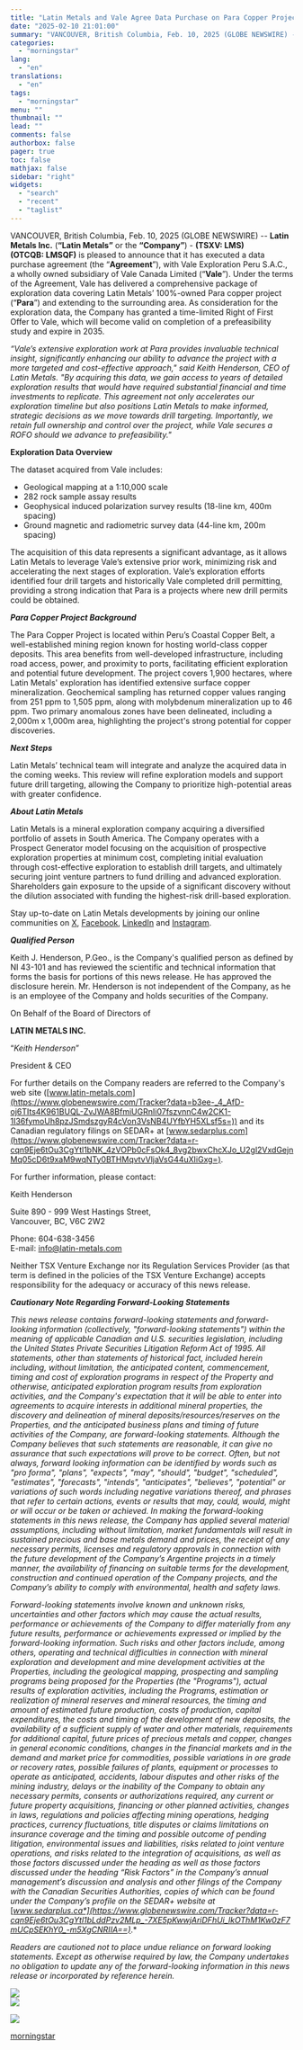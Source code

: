 ```yaml
---
title: "Latin Metals and Vale Agree Data Purchase on Para Copper Project, Peru"
date: "2025-02-10 21:01:00"
summary: "VANCOUVER, British Columbia, Feb. 10, 2025 (GLOBE NEWSWIRE) -- Latin Metals Inc. (“Latin Metals” or the “Company”) - (TSXV: LMS) (OTCQB: LMSQF) is pleased to announce that it has executed a data purchase agreement (the “Agreement”), with Vale Exploration Peru S.A.C., a wholly owned subsidiary of Vale Canada Limited (“Vale”)...."
categories:
  - "morningstar"
lang:
  - "en"
translations:
  - "en"
tags:
  - "morningstar"
menu: ""
thumbnail: ""
lead: ""
comments: false
authorbox: false
pager: true
toc: false
mathjax: false
sidebar: "right"
widgets:
  - "search"
  - "recent"
  - "taglist"
---
```


VANCOUVER, British Columbia, Feb. 10, 2025 (GLOBE NEWSWIRE) -- **Latin Metals Inc.** (**“Latin Metals”** or the **“Company”**) - **(TSXV: LMS)** **(OTCQB: LMSQF)** is pleased to announce that it has executed a data purchase agreement (the “**Agreement**”), with Vale Exploration Peru S.A.C., a wholly owned subsidiary of Vale Canada Limited (“**Vale**”). Under the terms of the Agreement, Vale has delivered a comprehensive package of exploration data covering Latin Metals’ 100%-owned Para copper project (“**Para**”) and extending to the surrounding area. As consideration for the exploration data, the Company has granted a time-limited Right of First Offer to Vale, which will become valid on completion of a prefeasibility study and expire in 2035.

*“Vale’s extensive exploration work at Para provides invaluable technical insight, significantly enhancing our ability to advance the project with a more targeted and cost-effective approach," said Keith Henderson, CEO of Latin Metals. "By acquiring this data, we gain access to years of detailed exploration results that would have required substantial financial and time investments to replicate. This agreement not only accelerates our exploration timeline but also positions Latin Metals to make informed, strategic decisions as we move towards drill targeting. Importantly, we retain full ownership and control over the project, while Vale secures a ROFO should we advance to prefeasibility."*

**Exploration Data Overview**

The dataset acquired from Vale includes:

* Geological mapping at a 1:10,000 scale
* 282 rock sample assay results
* Geophysical induced polarization survey results (18-line km, 400m spacing)
* Ground magnetic and radiometric survey data (44-line km, 200m spacing)

The acquisition of this data represents a significant advantage, as it allows Latin Metals to leverage Vale’s extensive prior work, minimizing risk and accelerating the next stages of exploration. Vale’s exploration efforts identified four drill targets and historically Vale completed drill permitting, providing a strong indication that Para is a projects where new drill permits could be obtained.

***Para Copper Project Background***

The Para Copper Project is located within Peru’s Coastal Copper Belt, a well-established mining region known for hosting world-class copper deposits. This area benefits from well-developed infrastructure, including road access, power, and proximity to ports, facilitating efficient exploration and potential future development. The project covers 1,900 hectares, where Latin Metals' exploration has identified extensive surface copper mineralization. Geochemical sampling has returned copper values ranging from 251 ppm to 1,505 ppm, along with molybdenum mineralization up to 46 ppm. Two primary anomalous zones have been delineated, including a 2,000m x 1,000m area, highlighting the project's strong potential for copper discoveries.

***Next Steps***

Latin Metals’ technical team will integrate and analyze the acquired data in the coming weeks. This review will refine exploration models and support future drill targeting, allowing the Company to prioritize high-potential areas with greater confidence.

***About Latin Metals***

Latin Metals is a mineral exploration company acquiring a diversified portfolio of assets in South America. The Company operates with a Prospect Generator model focusing on the acquisition of prospective exploration properties at minimum cost, completing initial evaluation through cost-effective exploration to establish drill targets, and ultimately securing joint venture partners to fund drilling and advanced exploration. Shareholders gain exposure to the upside of a significant discovery without the dilution associated with funding the highest-risk drill-based exploration.

Stay up-to-date on Latin Metals developments by joining our online communities on [X](https://www.globenewswire.com/Tracker?data=CFtp-kxNVOaXyQNhMxlpJshVuSe6jXVwE3Q3RRWQUdmkzhlixZX2ZrdL1nnT4vWQ_S4QD2cNebf48qWBaVOGUA==), [Facebook](https://www.globenewswire.com/Tracker?data=Y1acr_nPktkqKYbBNwpeXZIyeKuCODZPZZubzaGRA30NGAoPXJ54Ko277sc8WE2NbCAs5fH_RjMwn4EO-lrp5d-94RXB53-wIhILiBYiQpk=), [LinkedIn](https://www.globenewswire.com/Tracker?data=K8RoGI3fUiLFFKbLrY7OsL-oztbzaAvujU6v4ptQm-oBhBf22je5bObhI3MqB-qnSvAtg6q0iM4SOCX2wxkupJmCIFiiersxAvdWe6Nx4RQ=) and [Instagram](https://www.globenewswire.com/Tracker?data=jgfc2fNxJ0xynvA1YNUgZTJxdVDHsxuFWk5nPmCl1uZ691eIYrXMSjLNCbgeJI_gQLvIhjEMIA_XfdhGhaAzA9QdnPw8wlyaU-8E6qjftr8=).

***Qualified Person***

Keith J. Henderson, P.Geo., is the Company's qualified person as defined by NI 43-101 and has reviewed the scientific and technical information that forms the basis for portions of this news release. He has approved the disclosure herein. Mr. Henderson is not independent of the Company, as he is an employee of the Company and holds securities of the Company.

On Behalf of the Board of Directors of

**LATIN METALS INC.**

“*Keith Henderson*”

President & CEO

For further details on the Company readers are referred to the Company's web site ([www.latin-metals.com](https://www.globenewswire.com/Tracker?data=b3ee-_4_AfD-oj6TIts4K961BUQL-ZvJWA8BfmiUGRnIi07fszvnnC4w2CK1-1I36fymoUh8pzJSmdszgyR4cVon3VsNB4UYfbYH5XLsf5s=)) and its Canadian regulatory filings on SEDAR+ at [www.sedarplus.com](https://www.globenewswire.com/Tracker?data=r-cqn9Eje6tOu3CgYtl1bNK_4zVOPb0cFsOk4_8vg2bwxChcXJo_U2gl2VxdGejnMq05cD6t9xaM9wqNTy0BTHMqvtvVljaVsG44uXIiGxg=).

For further information, please contact:

Keith Henderson

Suite 890 - 999 West Hastings Street,  
Vancouver, BC, V6C 2W2

Phone: 604-638-3456  
E-mail: [info@latin-metals.com](https://www.globenewswire.com/Tracker?data=9SGoY1AWGwRkUeTyDr5gSftvptxVl7UbEqweymtc15n6p56N-YyC7TQ7RnXNT0lRI8Zyr15RArIsbszgPq-iISeqoqflGPYgcn8nc-fycB4=)

Neither TSX Venture Exchange nor its Regulation Services Provider (as that term is defined in the policies of the TSX Venture Exchange) accepts responsibility for the adequacy or accuracy of this news release.

***Cautionary Note Regarding Forward-Looking Statements***

*This news release contains forward-looking statements and forward-looking information (collectively, "forward-looking statements") within the meaning of applicable Canadian and U.S. securities legislation, including the United States Private Securities Litigation Reform Act of 1995. All statements, other than statements of historical fact, included herein including, without limitation, the anticipated content, commencement, timing and cost of exploration programs in respect of the Property and otherwise, anticipated exploration program results from exploration activities, and the Company's expectation that it will be able to enter into agreements to acquire interests in additional mineral properties, the discovery and delineation of mineral deposits/resources/reserves on the Properties, and the anticipated business plans and timing of future activities of the Company, are forward-looking statements. Although the Company believes that such statements are reasonable, it can give no assurance that such expectations will prove to be correct. Often, but not always, forward looking information can be identified by words such as "pro forma", "plans", "expects", "may", "should", "budget", "scheduled", "estimates", "forecasts", "intends", "anticipates", "believes", "potential" or variations of such words including negative variations thereof, and phrases that refer to certain actions, events or results that may, could, would, might or will occur or be taken or achieved. In making the forward-looking statements in this news release, the Company has applied several material assumptions, including without limitation, market fundamentals will result in sustained precious and base metals demand and prices, the receipt of any necessary permits, licenses and regulatory approvals in connection with the future development of the Company’s Argentine projects in a timely manner, the availability of financing on suitable terms for the development, construction and continued operation of the Company projects, and the Company’s ability to comply with environmental, health and safety laws.*

*Forward-looking statements involve known and unknown risks, uncertainties and other factors which may cause the actual results, performance or achievements of the Company to differ materially from any future results, performance or achievements expressed or implied by the forward-looking information. Such risks and other factors include, among others, operating and technical difficulties in connection with mineral exploration and development and mine development activities at the Properties, including the geological mapping, prospecting and sampling programs being proposed for the Properties (the "Programs"), actual results of exploration activities, including the Programs, estimation or realization of mineral reserves and mineral resources, the timing and amount of estimated future production, costs of production, capital expenditures, the costs and timing of the development of new deposits, the availability of a sufficient supply of water and other materials, requirements for additional capital, future prices of precious metals and copper, changes in general economic conditions, changes in the financial markets and in the demand and market price for commodities, possible variations in ore grade or recovery rates, possible failures of plants, equipment or processes to operate as anticipated, accidents, labour disputes and other risks of the mining industry, delays or the inability of the Company to obtain any necessary permits, consents or authorizations required, any current or future property acquisitions, financing or other planned activities, changes in laws, regulations and policies affecting mining operations, hedging practices, currency fluctuations, title disputes or claims limitations on insurance coverage and the timing and possible outcome of pending litigation, environmental issues and liabilities, risks related to joint venture operations, and risks related to the integration of acquisitions, as well as those factors discussed under the heading as well as those factors discussed under the heading “Risk Factors” in the Company’s annual management’s discussion and analysis and other filings of the Company with the Canadian Securities Authorities, copies of which can be found under the Company’s profile on the SEDAR+ website at* [*www.sedarplus.ca*](https://www.globenewswire.com/Tracker?data=r-cqn9Eje6tOu3CgYtl1bLddPzv2MLp_-7XE5pKwwjAriDFhUi_lkOThM1Kw0zF7mUCpSEKhY0_-m5XgCNRIIA==)*.*

*Readers are cautioned not to place undue reliance on forward looking statements. Except as otherwise required by law, the Company undertakes no obligation to update any of the forward-looking information in this news release or incorporated by reference herein.*

 ![](https://www.globenewswire.com/newsroom/ti?nf=OTM1NTQ1OCM2NzQyNjk5IzIwOTEyODI=)   
 ![](https://ml.globenewswire.com/media/YzAzMzY3NTctNjg5NS00YTczLWFhYzUtNjExNzg3YjViNDQzLTExMDI4NTM=/tiny/Latin-Metals-Inc-.png)

 [![](https://ml.globenewswire.com/media/61299e4c-7663-4127-81f6-0e7512cf74c3/small/latin-metals-logo-png.png)](https://www.globenewswire.com/NewsRoom/AttachmentNg/61299e4c-7663-4127-81f6-0e7512cf74c3)

[morningstar](https://www.morningstar.com/news/globe-newswire/9355458/latin-metals-and-vale-agree-data-purchase-on-para-copper-project-peru)
